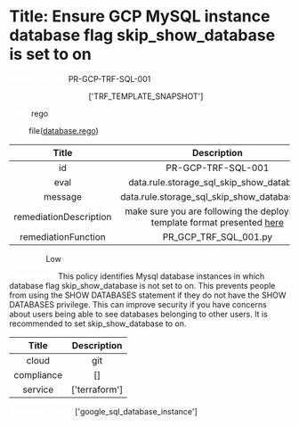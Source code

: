 



# Title: Ensure GCP MySQL instance database flag skip_show_database is set to on


***<font color="white">Master Test Id:</font>*** PR-GCP-TRF-SQL-001

***<font color="white">Master Snapshot Id:</font>*** ['TRF_TEMPLATE_SNAPSHOT']

***<font color="white">type:</font>*** rego

***<font color="white">rule:</font>*** file([database.rego])  
  
  
  
  

|Title|Description|
| :---: | :---: |
|id|PR-GCP-TRF-SQL-001|
|eval|data.rule.storage_sql_skip_show_database|
|message|data.rule.storage_sql_skip_show_database_err|
|remediationDescription|make sure you are following the deployment template format presented <a href='https://cloud.google.com/sql/docs/mysql/admin-api/rest/v1beta4/instances' target='_blank'>here</a>|
|remediationFunction|PR_GCP_TRF_SQL_001.py|


***<font color="white">Severity:</font>*** Low

***<font color="white">Description:</font>*** This policy identifies Mysql database instances in which database flag skip_show_database is not set to on. This prevents people from using the SHOW DATABASES statement if they do not have the SHOW DATABASES privilege. This can improve security if you have concerns about users being able to see databases belonging to other users. It is recommended to set skip_show_database to on.  
  
  

|Title|Description|
| :---: | :---: |
|cloud|git|
|compliance|[]|
|service|['terraform']|


***<font color="white">Resource Types:</font>*** ['google_sql_database_instance']


[database.rego]: https://github.com/prancer-io/prancer-compliance-test/tree/master/google/terraform/database.rego
